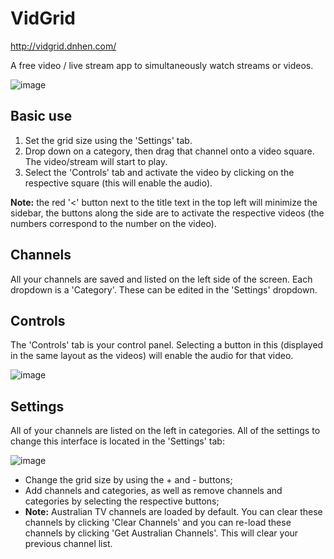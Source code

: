 # VidGrid
http://vidgrid.dnhen.com/

A free video / live stream app to simultaneously watch streams or videos.

![image](https://github.com/dnhen/vidgrid/assets/69449713/c7ba8dd6-0bad-40a5-ad06-6905c7e7b755)

## Basic use
1. Set the grid size using the 'Settings' tab.
2. Drop down on a category, then drag that channel onto a video square. The video/stream will start to play.
3. Select the 'Controls' tab and activate the video by clicking on the respective square (this will enable the audio).

**Note:** the red '<' button next to the title text in the top left will minimize the sidebar, the buttons along the side are to activate the respective videos (the numbers correspond to the number on the video).

## Channels
All your channels are saved and listed on the left side of the screen. Each dropdown is a 'Category'. These can be edited in the 'Settings' dropdown.

## Controls
The 'Controls' tab is your control panel. Selecting a button in this (displayed in the same layout as the videos) will enable the audio for that video.

![image](https://github.com/dnhen/vidgrid/assets/69449713/21c03f60-9f02-4804-8ae8-6c976781a8d2)

## Settings
All of your channels are listed on the left in categories. All of the settings to change this interface is located in the 'Settings' tab:

![image](https://github.com/dnhen/vidgrid/assets/69449713/73e957ed-f9e5-4de1-b5f6-294e32d5b4e3)

- Change the grid size by using the + and - buttons;
- Add channels and categories, as well as remove channels and categories by selecting the respective buttons;
- **Note:** Australian TV channels are loaded by default. You can clear these channels by clicking 'Clear Channels' and you can re-load these channels by clicking 'Get Australian Channels'. This will clear your previous channel list.
